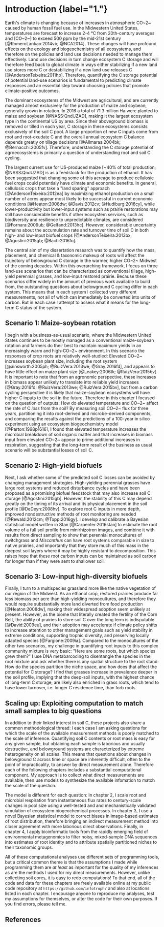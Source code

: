 
# Introduction {label="1."}


Earth's climate is changing because of increases in atmospheric CO~2~ caused by human fossil fuel use. In the Midwestern United States, temperatures are forecast to increase 2-4 °C from 20th-century averages and [CO~2~] to exceed 500 ppm by the mid-21st century [@RomeroLankao:2014vb; @NCA2014]. These changes will have profound effects on the ecology and biogeochemistry of all ecosystems, and therefore on the policies and land use decisions needed to manage them effectively. Land use decisions in turn change ecosystem C storage and will therefore feed back to global climate in ways either stabilizing if a new land use stores more C or destabilizing if a new land use releases C [@AndersonTeixeira:2011hp]. Therefore, quantifying the C storage potential of potential land-use scenarios is fundamental to predicting climate responses and an essential step toward choosing policies that promote climate-positive outcomes.

The dominant ecosystems of the Midwest are agricultural, and are currently managed almost exclusively for the production of maize and soybean, generally grown in rotation. In 2016 a total of 71.3 million Ha were planted to maize and soybean [@NASS:QndUZAD], making it the largest ecosystem type in the continental US by area. Since their aboveground biomass is removed or tilled in each year, C storage in these ecosystems consists exclusively of the soil C pool. A large proportion of new C inputs come from root and root-exudate C and the overall annual ecosystem C balance depends greatly on tillage decisions [@Allmaras:2004bk; @Bernacchi:2005fv]. Therefore, understanding the C storage potential of agroecosystems is primarily a question of understanding root and soil C cycling.

The largest current use for US-produced maize [~40% of total production; @NASS:QndUZAD] is as a feedstock for the production of ethanol. It has been suggested that changing some of this acreage to produce cellulosic fuel crops could potentialy have climate and economic benefits. In general, cellulosic crops that take a "land sparing" approach [@AndersonTeixeira:2012ea] by maximizing ethanol production on a small number of acres appear most likely to be successful in current economic conditions [@Heaton:2008dw; @Davis:2012cv; @Hudiburg:2016cy], while lower-productivity but lower-input systems such as prairie restorations may still have considerable benefits if other ecosystem services, such as biodiversity and resilience to unpredictable climates, are considered [@Fornara:2009ub; @Gelfand:2013hc]. However, considerable uncertainty remains about the accumulation rate and turnover time of soil C in both high- and low-input biofuel crops [@AndersonTeixeira:2013bx; @Agostini:2015gb; @Bach:2016fo].

The central aim of my dissertation research was to quantify how the mass, placement, and chemical & taxonomic makeup of roots will affect the trajectory of belowground C storage in the warmer, higher CO~2~ Midwest of the coming decades. Within this overarching framework, I focus on three land-use scenarios that can be characterized as conventional tillage, high-yield perennial grasses, and low-input restored prairie. Because these scenarios differ widely in the amount of previous work available to build from, the outstanding questions about belowground C cycling differ in each system. This means that in each system I collected very different measurements, not all of which can immediately be converted into units of carbon. But in each case I attempt to assess what it means for the long-term C status of the system.

## Scenario 1: Maize-soybean rotation

I begin with a business-as-usual scenario, where the Midwestern United States continues to be mostly managed as a conventional maize-soybean rotation and farmers do their best to maintain maximum yields in an increasingly warm and high-CO~2~ environment. In this scenario the responses of crop roots are relatively well-studied: Elevated CO~2~ increases soybean plant size, including the root system [@ainsworth:2005ph; @RuizVera:2013we; @Gray:2016fd], and appears to have little effect on maize plant size [@Leakey:2006tk; @RuizVera:2015bv]. It is important to note that from an agronomic perspective, these increases in biomass appear unlikely to translate into reliable yield increases [@Gray:2016fd; @RuizVera:2013we; @RuizVera:2015bv], but from a carbon cycling perspective it is likely that maize-soybean ecosystems will have higher C inputs to the soil in the future. Therefore in this chapter I focused on the question of outputs: How do elevated temperature and CO~2~ affect the rate of C *loss* from the soil? By measuring soil CO~2~ flux for three years, partitioning it into root-derived and microbe-derived components, and comparing the results against the predictions of a 100-year in silico experiment using an ecosystem biogeochemistry model [@Parton:1998p1616], I found that elevated temperature increases the microbial breakdown of soil organic matter and that increases in biomass input from elevated CO~2~ appear to prime additional increases in respiration, suggesting that the long-term result of the business as usual scenario will be substantial losses of soil C.


## Scenario 2: High-yield biofuels

Next, I ask whether some of the predicted soil C losses can be avoided by changing management strategies. High-yielding perennial grasses have large root systems and reduced disturbance cycles and have been proposed as a promising biofuel feedstock that may also increase soil C storage [@Agostini:2015gb]. However, the stability of this C may depend greatly on the timing of its arrival and its physical placement in the soil profile [@DeDeyn:2008hv]. To explore root C inputs in more depth, improved nondestructive methods of root monitoring are needed [@Rewald:2012cm; @Topp:2016gy]. I develop and calibrate a Bayesian statistical model written in Stan [@Carpenter:2016stan] to estimate the root volume of a full soil profile from minirhizotron images, and combine it with results from direct sampling to show that perennial monocultures of switchgrass and *Miscanthus* can have root systems comparable in size to native prairies, and importantly that they store much of this mass in the deepest soil layers where it may be highly resistant to decomposition. This raises hope that these root carbon inputs can be maintained as soil carbon for longer than if they were sent to shallower soil.




## Scenario 3: Low-input high-diversity biofuels

Finally, I turn to a multispecies grassland more like the native vegetation of our region of the Midwest. As an ethanol crop, restored prairies produce far less biomass per acre than high-yielding monocultures, and therefore they would require substantially more land diverted from food production [@Heaton:2008dw], making their widespread adoption seem unlikely at present. However, as the biome that literally created the fertility of the Corn Belt, the ability of prairies to store soil C over the long term is indisputable [@David:2009eu], and their adoption may accelerate if climate policy shifts to increase attention to other management goals such as yield stability in extreme conditions, supporting trophic diversity, and preserving locally adapted species [@Fargione:2009ia]. Compared to the monocultures of the other two scenarios, my challenge in quantifying root inputs to this complex community mixture is very basic: "Here are some roots, but which species grew them?" I use DNA metabarcoding to disentangle the species in the root mixture and ask whether there is any spatial structure to the root stand: How do the species partition the niche space, and how does that affect the potential for C storage? I find that grasses increase in prevalence deeper in the soil profile, implying that the deep-soil inputs, with the highest chance of long-term C storage, are likely also enriched in grass roots, which tend to have lower turnover, i.e. longer C residence time, than forb roots.


## Scaling up: Exploiting computation to match small samples to big questions

In addition to their linked interest in soil C, these projects also share a common methodological thread: I each case I am asking questions for which the scale of the available measurement methods is poorly matched to the scale of inference. Quantifying soil C contents or root mass is easy for any given sample, but obtaining each sample is laborious and usually destructive, and belowground systems are characterized by extreme heterogeneity on all scales. This means that questions about changes in belowground C across time or space are inherently difficult, often to the point of impracticality, to answer by direct measurement alone. Therefore each of the following chapters includes a substantial computational component. My approach is to collect what direct measurements are available, then use models to synthesize the available infomation to match the scale of the question. 

The model is different for each question: In chapter 2, I scale root and microbial respiration from instantaneous flux rates to century-scale changes in pool size using a well-tested and and mechanistically validated simulation of ecosystem biogeochemical processes. In chapter 3, I use a novel Bayesian statistical model to correct biases in image-based estimates of root distribution, therefore bringing an indirect measurement method into closer agreement with more laborious direct observations. Finally, in chapter 4, I apply bioinformatic tools from the rapidly emerging field of environmental metagenomics to filter noisy, mixed-sample DNA sequences into estimates of root identity and to attribute spatially partitioned niches to their taxonomic groups. 

All of these computational analyses use different sets of programming tools, but a critical common theme is that the assumptions I made while programming them are *at least* as important for the quality of my inferences as are the methods I used for my direct measurements. However, unlike collecting soil cores, it is easy to redo computations! To that end, all of the code and data for these chapters are freely available online at my public code repository at `https://github.com/infotroph/` and also at locations listed in each chapter. I encourage anyone to reproduce my analyses, test my assumptions for themselves, or alter the code for their own purposes. If you find errors, please tell me.


## References


